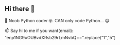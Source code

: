 ## Hi there 👋

<!--
**xingpingcn/xingpingcn** is a ✨ _special_ ✨ repository because its `README.md` (this file) appears on your GitHub profile.

Here are some ideas to get you started:

- 🔭 I’m currently working on ...
- 🌱 I’m currently learning ...
- 👯 I’m looking to collaborate on ...
- 🤔 I’m looking for help with ...
- 💬 Ask me about ...
- 📫 How to reach me: ...
- 😄 Pronouns: ...
- ⚡ Fun fact: ...
-->
🐍 Noob Python coder 🤓. CAN only code Python... 😋

📫 Say hi to me if you want(email): "enp1NG9uOUBvdXRsb29rLmNvbQ==".replace("1","5")
